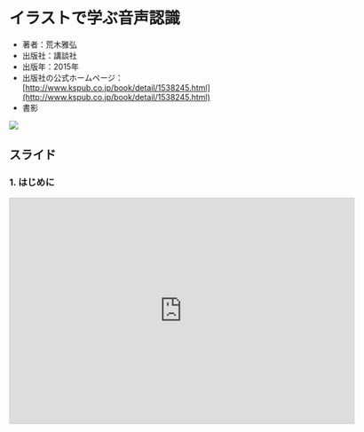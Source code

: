 # イラストで学ぶ音声認識

* 著者：荒木雅弘
* 出版社：講談社
* 出版年：2015年
* 出版社の公式ホームページ：[http://www.kspub.co.jp/book/detail/1538245.html](http://www.kspub.co.jp/book/detail/1538245.html)
* 書影  
<a href="http://www.kspub.co.jp/book/detail/1538245.html" target="_blank">
          <img src="https://www.kspub.co.jp/book/detail/images/%E3%82%A4%E3%83%A9%E3%82%B9%E3%83%88%E3%81%A7%E5%AD%A6%E3%81%B6%E9%9F%B3%E5%A3%B0%E8%AA%8D%E8%AD%98.jpg" style="border: 1px"/>
</a>

## スライド

### 1. はじめに

<iframe src="https://www.docswell.com/slide/ZJLW9X/embed" allowfullscreen="true" class="docswell-iframe" width="620" height="406" style="border: 1px solid #ccc; display: block; margin: 0px auto; padding: 0px; aspect-ratio: 620/406;"></iframe>
